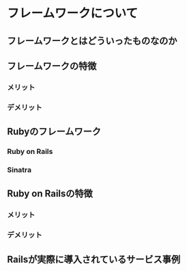 # フレームワークについて
## フレームワークとはどういったものなのか
## フレームワークの特徴
### メリット
### デメリット
## Rubyのフレームワーク
### Ruby on Rails
### Sinatra
## Ruby on Railsの特徴
### メリット
### デメリット
## Railsが実際に導入されているサービス事例
